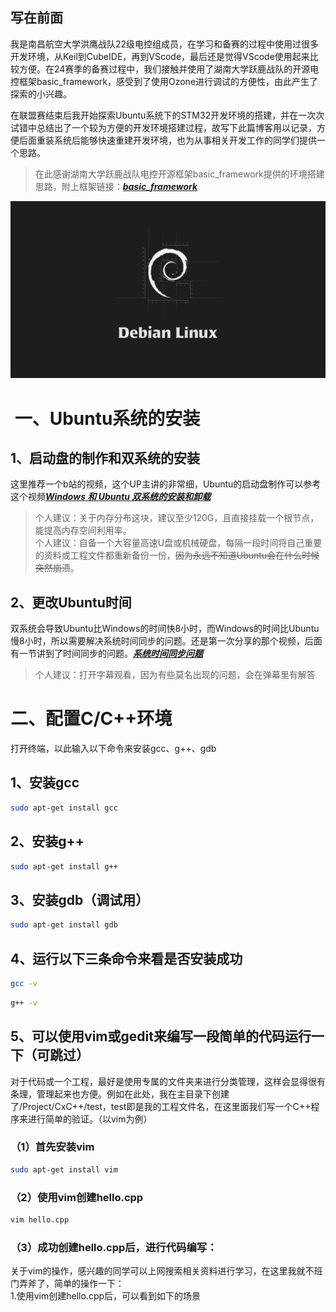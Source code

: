 ## 写在前面
我是南昌航空大学洪鹰战队22级电控组成员，在学习和备赛的过程中使用过很多开发环境，从Keil到CubeIDE，再到VScode，最后还是觉得VScode使用起来比较方便。在24赛季的备赛过程中，我们接触并使用了湖南大学跃鹿战队的开源电控框架basic_framework，感受到了使用Ozone进行调试的方便性，由此产生了探索的小兴趣。

在联盟赛结束后我开始探索Ubuntu系统下的STM32开发环境的搭建，并在一次次试错中总结出了一个较为方便的开发环境搭建过程，故写下此篇博客用以记录，方便后面重装系统后能够快速重建开发环境，也为从事相关开发工作的同学们提供一个思路。

> 在此感谢湖南大学跃鹿战队电控开源框架basic_framework提供的环境搭建思路，附上框架链接：[***basic_framework***](https://github.com/HNUYueLuRM/basic_framework)

![bai.png](picture/bai.png)
#  一、Ubuntu系统的安装
## 1、启动盘的制作和双系统的安装
这里推荐一个b站的视频，这个UP主讲的非常细，Ubuntu的启动盘制作可以参考这个视频[***Windows 和 Ubuntu 双系统的安装和卸载***](https://www.bilibili.com/video/BV1554y1n7zv/?spm_id_from=333.1007.top_right_bar_window_custom_collection.content.click&vd_source=db1d1f91faddd9a92b98355deb2f94a6)
> 个人建议：关于内存分布这块，建议至少120G，且直接挂载一个根节点，能提高内存空间利用率。<br/>
> 个人建议：自备一个大容量高速U盘或机械硬盘，每隔一段时间将自己重要的资料或工程文件都重新备份一份，~~因为永远不知道Ubuntu会在什么时候突然崩溃~~。

## 2、更改Ubuntu时间
双系统会导致Ubuntu比Windows的时间快8小时，而Windows的时间比Ubuntu慢8小时，所以需要解决系统时间同步的问题。还是第一次分享的那个视频，后面有一节讲到了时间同步的问题。[***系统时间同步问题***](https://www.bilibili.com/video/BV1554y1n7zv?p=9&vd_source=db1d1f91faddd9a92b98355deb2f94a6)
> 个人建议：打开字幕观看，因为有些莫名出现的问题，会在弹幕里有解答

# 二、配置C/C++环境
打开终端，以此输入以下命令来安装gcc、g++、gdb
## 1、安装gcc
```bash
sudo apt-get install gcc
```
## 2、安装g++
```bash
sudo apt-get install g++
```
## 3、安装gdb（调试用）
```bash
sudo apt-get install gdb
```
## 4、运行以下三条命令来看是否安装成功
```bash
gcc -v
```

```bash
g++ -v
```

## 5、可以使用vim或gedit来编写一段简单的代码运行一下（可跳过）
对于代码或一个工程，最好是使用专属的文件夹来进行分类管理，这样会显得很有条理，管理起来也方便。例如在此处，我在主目录下创建了/Project/CxC++/test，test即是我的工程文件名，在这里面我们写一个C++程序来进行简单的验证。（以vim为例）
### （1）首先安装vim
```bash
sudo apt-get install vim
```
### （2）使用vim创建hello.cpp
```bash
vim hello.cpp
```
### （3）成功创建hello.cpp后，进行代码编写：
关于vim的操作，感兴趣的同学可以上网搜索相关资料进行学习，在这里我就不班门弄斧了，简单的操作一下：<br/>
1.使用vim创建hello.cpp后，可以看到如下的场景

